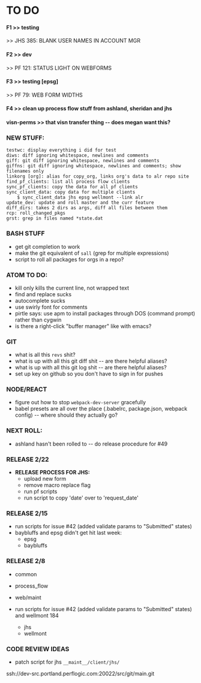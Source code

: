 
# TO DO

#### F1 >> testing
\>> JHS 385: BLANK USER NAMES IN ACCOUNT MGR

#### F2 >> dev
\>> PF 121: STATUS LIGHT ON WEBFORMS

#### F3 >> testing [epsg]
\>> PF 79: WEB FORM WIDTHS

#### F4 >> clean up process flow stuff from ashland, sheridan and jhs


#### visn-perms >> that visn transfer thing -- does megan want this?




### NEW STUFF:
```
testwc: display everything i did for test
diws: diff ignoring whitespace, newlines and comments
giff: git diff ignoring whitespace, newlines and comments
giffns: git diff ignoring whitespace, newlines and comments; show filenames only
linkorg [org]: alias for copy_org, links org's data to alr repo site
find_pf_clients: list all process flow clients
sync_pf_clients: copy the data for all pf clients
sync_client_data: copy data for multiple clients
    $ sync_client_data jhs epsg wellmont --link alr
update_dev: update and roll master and the curr feature
diff_dirs: takes 2 dirs as args, diff all files between them
rcp: roll_changed_pkgs
grst: grep in files named *state.dat
```

### BASH STUFF
* get git completion to work
* make the git equivalent of `sall` (grep for multiple expressions)
* script to roll all packages for orgs in a repo?

### ATOM TO DO:
* kill only kills the current line, not wrapped text
* find and replace sucks
* autocomplete sucks
* use swirly font for comments
* pirtle says: use apm to install packages through DOS (command prompt) rather than cygwin
* is there a right-click "buffer manager" like with emacs?


### GIT
* what is all this `revs` shit?
* what is up with all this git diff shit -- are there helpful aliases?
* what is up with all this git log shit -- are there helpful aliases?
* set up key on github so you don't have to sign in for pushes

### NODE/REACT
* figure out how to stop `webpack-dev-server` gracefully
* babel presets are all over the place (.babelrc, package.json, webpack config) -- where should they actually go?


### NEXT ROLL:
* ashland hasn't been rolled to -- do release procedure for #49

### RELEASE 2/22
* **RELEASE PROCESS FOR JHS:**
    - upload new form
    - remove macro replace flag
    - run pf scripts
    - run script to copy 'date' over to 'request_date'


### RELEASE 2/15
* run scripts for issue #42 (added validate params to "Submitted" states)
* baybluffs and epsg didn't get hit last week:
    - epsg
    - baybluffs


### RELEASE 2/8
* common
* process_flow
* web/maint

* run scripts for issue #42 (added validate params to "Submitted" states) and wellmont 184
    - jhs
    - wellmont


### CODE REVIEW IDEAS
* patch script for jhs `__maint__/client/jhs/`


ssh://dev-src.portland.perflogic.com:20022/src/git/main.git
